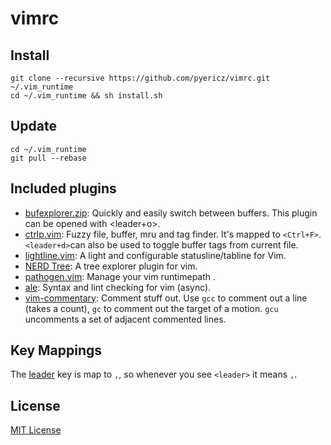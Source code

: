 # vimrc

## Install
```
git clone --recursive https://github.com/pyericz/vimrc.git ~/.vim_runtime
cd ~/.vim_runtime && sh install.sh
```

## Update
```
cd ~/.vim_runtime
git pull --rebase
```

## Included plugins
* [bufexplorer.zip](https://github.com/vim-scripts/bufexplorer.zip): Quickly and easily switch between buffers. This plugin can be opened with <leader+o>.
* [ctrlp.vim](https://github.com/ctrlpvim/ctrlp.vim): Fuzzy file, buffer, mru and tag finder. It's mapped to `<Ctrl+F>`. `<leader+d>`can also be used to toggle buffer tags from current file.
* [lightline.vim](https://github.com/itchyny/lightline.vim): A light and configurable statusline/tabline for Vim.
* [NERD Tree](https://github.com/scrooloose/nerdtree): A tree explorer plugin for vim.
* [pathogen.vim](https://github.com/tpope/vim-pathogen): Manage your vim runtimepath .
* [ale](https://github.com/w0rp/ale): Syntax and lint checking for vim (async).
* [vim-commentary](https://github.com/tpope/vim-commentary): Comment stuff out.  Use `gcc` to comment out a line (takes a count), `gc` to comment out the target of a motion. `gcu` uncomments a set of adjacent commented lines.


## Key Mappings

The [leader](http://learnvimscriptthehardway.stevelosh.com/chapters/06.html#leader) key is map to `,`, so whenever you see `<leader>` it means `,`.

## License
[MIT License](https://github.com/pyericz/vimrc/blob/master/LICENSE)

